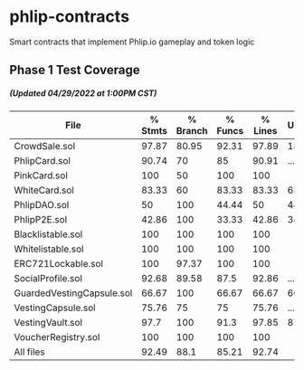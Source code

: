 # phlip-contracts
Smart contracts that implement Phlip.io gameplay and token logic

## Phase 1 Test Coverage 
##### (Updated 04/29/2022 at 1:00PM CST)



File                        |  % Stmts | % Branch |  % Funcs |  % Lines |Uncovered Lines |
----------------------------|----------|----------|----------|----------|----------------|
  CrowdSale.sol             |    97.87 |    80.95 |    92.31 |    97.89 |        186,373 |
  PhlipCard.sol             |    90.74 |       70 |       85 |    90.91 |... 314,315,400 |
  PinkCard.sol              |      100 |       50 |      100 |      100 |                |
  WhiteCard.sol             |    83.33 |       60 |    83.33 |    83.33 |          63,67 |
  PhlipDAO.sol              |       50 |      100 |    44.44 |       50 |44,51,60,72,126 |
  PhlipP2E.sol              |    42.86 |      100 |    33.33 |    42.86 |    34,41,50,62 |
  Blacklistable.sol         |      100 |      100 |      100 |      100 |                |
  Whitelistable.sol         |      100 |      100 |      100 |      100 |                |
  ERC721Lockable.sol        |      100 |    97.37 |      100 |      100 |                |
  SocialProfile.sol         |    92.68 |    89.58 |     87.5 |    92.86 |... 172,244,245 |
  GuardedVestingCapsule.sol |    66.67 |      100 |    66.67 |    66.67 |             66 |
  VestingCapsule.sol        |    75.76 |       75 |       75 |    75.76 |... 45,46,48,93 |
  VestingVault.sol          |     97.7 |      100 |     91.3 |    97.85 |         87,214 |
  VoucherRegistry.sol       |      100 |      100 |      100 |      100 |                |
All files                   |    92.49 |     88.1 |    85.21 |    92.74 |                |